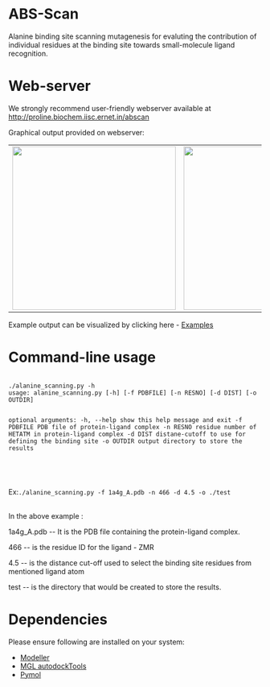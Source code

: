 ABS-Scan
========

Alanine binding site scanning mutagenesis for evaluting the contribution of individual residues at the binding site towards small-molecule ligand recognition.


Web-server
=========
We strongly recommend user-friendly webserver available at <a href="http://proline.biochem.iisc.ernet.in/abscan" target="_blank">http://proline.biochem.iisc.ernet.in/abscan</a>

Graphical output provided on webserver:

<table>
<tr>
<td>
<img src="http://proline.biochem.iisc.ernet.in/abscan/ABSCAN_ddG.png" width="325px" />
</td>
<td>
<img src="http://proline.biochem.iisc.ernet.in/abscan/ABSCAN_residuecontrib.png" width="325px"/>
</td>
</tr>
</table>

Example output can be visualized by clicking here - <a href="http://proline.biochem.iisc.ernet.in/abscan/examples" target="_blank">Examples</a>

Command-line usage
==================
<code>
./alanine_scanning.py -h
usage: alanine_scanning.py [-h] [-f PDBFILE] [-n RESNO] [-d DIST] [-o OUTDIR]

optional arguments:
  -h, --help  show this help message and exit
  -f PDBFILE  PDB file of protein-ligand complex
  -n RESNO    residue number of HETATM in protein-ligand complex
  -d DIST     distane-cutoff to use for defining the binding site
  -o OUTDIR   output directory to store the results

</code></br>

Ex:<code>./alanine_scanning.py -f 1a4g_A.pdb -n 466 -d 4.5 -o ./test </code>
</br>

In the above example :

1a4g_A.pdb -- It is the PDB file containing the protein-ligand complex.

466 -- is the residue ID for the ligand - ZMR

4.5 -- is the distance cut-off used to select the binding site residues from mentioned ligand atom

test -- is the directory that would be created to store the results.

Dependencies
============
Please ensure following are installed on your system:
<ul>
<li><a href="https://salilab.org/modeller/" target="_blank">Modeller</a></li>
<li><a href="http://mgltools.scripps.edu/downloads" target="_blank">MGL autodockTools</a></li>
<li><a href="www.pymol.org/" target="_blank">Pymol</a></li>
</ul>


